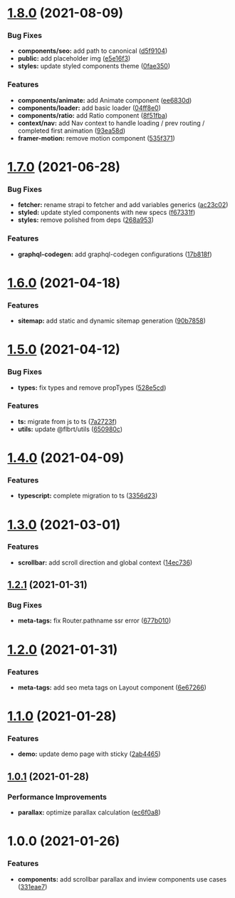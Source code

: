 # [1.8.0](https://github.com/raffaele-filiberti/nextjs-boiler/compare/1.7.0...1.8.0) (2021-08-09)


### Bug Fixes

* **components/seo:** add path to canonical ([d5f9104](https://github.com/raffaele-filiberti/nextjs-boiler/commit/d5f9104f1b85b5fe88b33d8c4657bb1b8bf57be1))
* **public:** add placeholder img ([e5e16f3](https://github.com/raffaele-filiberti/nextjs-boiler/commit/e5e16f3547f3f391d314a09a7254ca5d62ab03bd))
* **styles:** update styled components theme ([0fae350](https://github.com/raffaele-filiberti/nextjs-boiler/commit/0fae350d45958319ec6b4b49ca0b9c791518bc58))


### Features

* **components/animate:** add Animate component ([ee6830d](https://github.com/raffaele-filiberti/nextjs-boiler/commit/ee6830d4fa8ad986d55454f341ad7e24fa5a3cc7))
* **components/loader:** add basic loader ([04ff8e0](https://github.com/raffaele-filiberti/nextjs-boiler/commit/04ff8e08afae202952f799a75e2407386b4848b5))
* **components/ratio:** add Ratio component ([8f51fba](https://github.com/raffaele-filiberti/nextjs-boiler/commit/8f51fba5b1e698b5a2a0fb7d8fa0278de68cf4dd))
* **context/nav:** add Nav context to handle loading / prev routing / completed first animation ([93ea58d](https://github.com/raffaele-filiberti/nextjs-boiler/commit/93ea58dd1fbc85ed1e325a5e2b8f331602330742))
* **framer-motion:** remove motion component ([535f371](https://github.com/raffaele-filiberti/nextjs-boiler/commit/535f3718a52168590a66a16b7a7394ceed9486de))

# [1.7.0](https://github.com/raffaele-filiberti/nextjs-boiler/compare/1.6.0...1.7.0) (2021-06-28)


### Bug Fixes

* **fetcher:** rename strapi to fetcher and add variables generics ([ac23c02](https://github.com/raffaele-filiberti/nextjs-boiler/commit/ac23c0237acee3ebe689b8eb5c3184c06aff7ff5))
* **styled:** update styled components with new specs ([f67331f](https://github.com/raffaele-filiberti/nextjs-boiler/commit/f67331fee1cd41426f217d47457ad54d5a9106d9))
* **styles:** remove polished from deps ([268a953](https://github.com/raffaele-filiberti/nextjs-boiler/commit/268a95350965e847138c02dff3e62415d826c835))


### Features

* **graphql-codegen:** add graphql-codegen configurations ([17b818f](https://github.com/raffaele-filiberti/nextjs-boiler/commit/17b818f3332afe08a93fbf5bff26507eef5d919f))

# [1.6.0](https://github.com/raffaele-filiberti/nextjs-boiler/compare/1.5.0...1.6.0) (2021-04-18)


### Features

* **sitemap:** add static and dynamic sitemap generation ([90b7858](https://github.com/raffaele-filiberti/nextjs-boiler/commit/90b7858f1bef6034c432530a2b1cdfdca2e97296))

# [1.5.0](https://github.com/raffaele-filiberti/nextjs-boiler/compare/1.4.0...1.5.0) (2021-04-12)


### Bug Fixes

* **types:** fix types and remove propTypes ([528e5cd](https://github.com/raffaele-filiberti/nextjs-boiler/commit/528e5cd42f3adc2870e9ddb58b459774e8cacb43))


### Features

* **ts:** migrate from js to ts ([7a2723f](https://github.com/raffaele-filiberti/nextjs-boiler/commit/7a2723f79301cbca4bbe071ae9547e63b6ebd3fe))
* **utils:** update @flbrt/utils ([650980c](https://github.com/raffaele-filiberti/nextjs-boiler/commit/650980cb834af60e944c0926ba1d4dce8763b58b))

# [1.4.0](https://github.com/raffaele-filiberti/nextjs-boiler/compare/1.3.0...1.4.0) (2021-04-09)


### Features

* **typescript:** complete migration to ts ([3356d23](https://github.com/raffaele-filiberti/nextjs-boiler/commit/3356d234bc32a1a7fc29e9d1b6ad2d75d1f5f280))

# [1.3.0](https://github.com/raffaele-filiberti/nextjs-boiler/compare/1.2.1...1.3.0) (2021-03-01)


### Features

* **scrollbar:** add scroll direction and global context ([14ec736](https://github.com/raffaele-filiberti/nextjs-boiler/commit/14ec736f0d1ba91641aa51401a63e8cf50e8c359))

## [1.2.1](https://github.com/raffaele-filiberti/nextjs-boiler/compare/1.2.0...1.2.1) (2021-01-31)


### Bug Fixes

* **meta-tags:** fix Router.pathname ssr error ([677b010](https://github.com/raffaele-filiberti/nextjs-boiler/commit/677b010e0b806edf4e31dcf1f1ab6f16976a8ea9))

# [1.2.0](https://github.com/raffaele-filiberti/nextjs-boiler/compare/1.1.0...1.2.0) (2021-01-31)


### Features

* **meta-tags:** add seo meta tags on Layout component ([6e67266](https://github.com/raffaele-filiberti/nextjs-boiler/commit/6e67266b9c23642953450647b3a1bab6de927219))

# [1.1.0](https://github.com/raffaele-filiberti/nextjs-boiler/compare/1.0.1...1.1.0) (2021-01-28)


### Features

* **demo:** update demo page with sticky ([2ab4465](https://github.com/raffaele-filiberti/nextjs-boiler/commit/2ab446509e3384b5082d9816e258bcc311abba57))

## [1.0.1](https://github.com/raffaele-filiberti/nextjs-boiler/compare/1.0.0...1.0.1) (2021-01-28)


### Performance Improvements

* **parallax:** optimize parallax calculation ([ec6f0a8](https://github.com/raffaele-filiberti/nextjs-boiler/commit/ec6f0a83bde0156c186f958ea0afb3321ab673c6))

# 1.0.0 (2021-01-26)


### Features

* **components:** add scrollbar parallax and inview components use cases ([331eae7](https://github.com/raffaele-filiberti/nextjs-boiler/commit/331eae74981a8b6a6c464be939d46f72781403c9))
